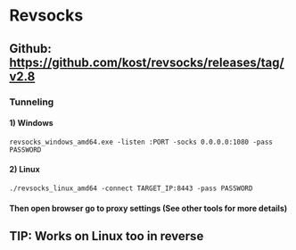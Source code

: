 # Revsocks

## Github: https://github.com/kost/revsocks/releases/tag/v2.8

### Tunneling

#### 1) Windows

    revsocks_windows_amd64.exe -listen :PORT -socks 0.0.0.0:1080 -pass PASSWORD 

#### 2) Linux

    ./revsocks_linux_amd64 -connect TARGET_IP:8443 -pass PASSWORD 

#### Then open browser go to proxy settings (See other tools for more details)

## TIP: Works on Linux too in reverse
